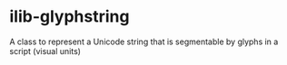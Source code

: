 # ilib-glyphstring
A class to represent a Unicode string that is segmentable by glyphs in a script (visual units)
